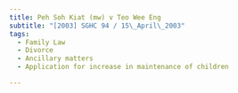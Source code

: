 ```yaml
---
title: Peh Soh Kiat (mw) v Teo Wee Eng
subtitle: "[2003] SGHC 94 / 15\_April\_2003"
tags:
  - Family Law
  - Divorce
  - Ancillary matters
  - Application for increase in maintenance of children

---
```


